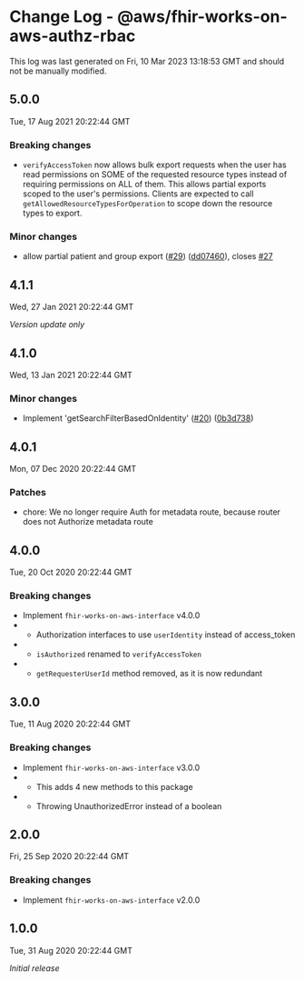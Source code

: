 # Change Log - @aws/fhir-works-on-aws-authz-rbac

This log was last generated on Fri, 10 Mar 2023 13:18:53 GMT and should not be manually modified.

## 5.0.0

Tue, 17 Aug 2021 20:22:44 GMT

### Breaking changes

- `verifyAccessToken` now allows bulk export requests when the user has read permissions on SOME of the requested resource types instead of requiring permissions on ALL of them. This allows partial exports scoped to the user's permissions. Clients are expected to call `getAllowedResourceTypesForOperation` to scope down the resource types to export.

### Minor changes

- allow partial patient and group export ([#29](https://github.com/awslabs/fhir-works-on-aws-authz-rbac/issues/29)) ([dd07460](https://github.com/awslabs/fhir-works-on-aws-authz-rbac/commit/dd07460f1b966375af9daed066b244458cfa5b58)), closes [#27](https://github.com/awslabs/fhir-works-on-aws-authz-rbac/issues/27)

## 4.1.1

Wed, 27 Jan 2021 20:22:44 GMT

_Version update only_

## 4.1.0

Wed, 13 Jan 2021 20:22:44 GMT

### Minor changes

- Implement 'getSearchFilterBasedOnIdentity' ([#20](https://github.com/awslabs/fhir-works-on-aws-authz-rbac/issues/20)) ([0b3d738](https://github.com/awslabs/fhir-works-on-aws-authz-rbac/commit/0b3d738280b07aa0e0adfd0aa7398adc0e6025a5))

## 4.0.1

Mon, 07 Dec 2020 20:22:44 GMT

### Patches

- chore: We no longer require Auth for metadata route, because router does not Authorize metadata route

## 4.0.0

Tue, 20 Oct 2020 20:22:44 GMT

### Breaking changes

- Implement `fhir-works-on-aws-interface` v4.0.0
- - Authorization interfaces to use `userIdentity` instead of access_token
- - `isAuthorized` renamed to `verifyAccessToken`
- - `getRequesterUserId` method removed, as it is now redundant

## 3.0.0

Tue, 11 Aug 2020 20:22:44 GMT

### Breaking changes

- Implement `fhir-works-on-aws-interface` v3.0.0
- - This adds 4 new methods to this package
- - Throwing UnauthorizedError instead of a boolean

## 2.0.0

Fri, 25 Sep 2020 20:22:44 GMT

### Breaking changes

- Implement `fhir-works-on-aws-interface` v2.0.0

## 1.0.0

Tue, 31 Aug 2020 20:22:44 GMT

_Initial release_
